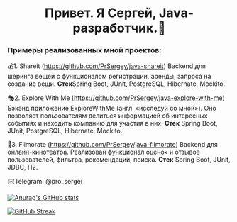 <h1 align="center">Привет. Я Сергей, Java-разработчик.👋</h1>

<!--
**PrSergey/PrSergey** is a ✨ _special_ ✨ repository because its `README.md` (this file) appears on your GitHub profile.

Here are some ideas to get you started:

- 🔭 I’m currently working on ...
- 🌱 I’m currently learning ...
- 👯 I’m looking to collaborate on ...
- 🤔 I’m looking for help with ...
- 💬 Ask me about ...
- 📫 How to reach me: ...
- 😄 Pronouns: ...
- ⚡ Fun fact: ...
-->
### Примеры реализованных мной проектов:  
💰1. Shareit (https://github.com/PrSergey/java-shareit)
Backend для шеринга вещей с функционалом регистрации, аренды, запроса на создание вещи.
**Стек**Spring Boot, JUnit, PostgreSQL, Hibernate, Mockito.

🎭2. Explore With Me (https://github.com/PrSergey/java-explore-with-me) 
Бэкэнд приложение ExploreWithMe (англ. «исследуй со мной»). Оно позволяет пользователям делиться информацией об интересных событиях и находить компанию для участия в них. 
**Стек** Spring Boot, JUnit, PostgreSQL, Hibernate, Mockito.

🎥3. Filmorate (https://github.com/PrSergey/java-filmorate)
Backend для онлайн-кинотеатра. Реализован функционал оценок и отзывов пользователей, фильтра, рекомендаций, поиска.
**Стек** Spring Boot, JUnit, JDBC, H2.

✉️Telegram: @pro_sergei

[![Anurag's GitHub stats](https://github-readme-stats.vercel.app/api?username=PrSergey&count_private=true&show_icons=true&theme=transparent)](https://github.com/anuraghazra/github-readme-stats)

[![GitHub Streak](https://streak-stats.demolab.com?user=PrSergey&theme=ayu-light&card_width=496)](https://git.io/streak-stats)
